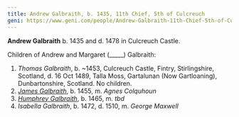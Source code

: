 ```yaml
---
title: Andrew Galbraith, b. 1435, 11th Chief, 5th of Culcreuch
geni: https://www.geni.com/people/Andrew-Galbraith-11th-Chief-5th-of-Culcreuch/6000000039864999357
---
```

**Andrew Galbraith** b. 1435 and d. 1478 in Culcreuch Castle.

Children of Andrew and Margaret (_____) Galbraith:

1. *Thomas Galbraith*, b. ~1453, Culcreuch Castle, Fintry, Stirlingshire, Scotland, d. 16 Oct 1489, Talla Moss, Gartalunan (Now Gartloaning), Dunbartonshire, Scotland. No children.
2. [*James Galbraith*](galbraith-james-1455.md), b. 1455, m. *Agnes Colquhoun*
3. [*Humphrey Galbraith*](galbraith-humphrey-1465.md), b. 1465, m. *tbd*
4. *Isabella Galbraith*, b. 1472, d. 1510, m. *George Maxwell*

